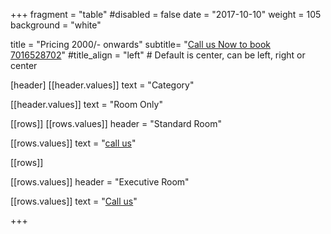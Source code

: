 +++
fragment = "table"
#disabled = false
date = "2017-10-10"
weight = 105
background = "white"

title = "Pricing 2000/- onwards"
subtitle= "[Call us Now to book 7016528702](tel:7016528702)"
#title_align = "left" # Default is center, can be left, right or center


  
[header]
  [[header.values]]
    text = "Category"

  [[header.values]]
    text = "Room Only"




[[rows]]
  [[rows.values]]
    header = "Standard Room"

  [[rows.values]]
    text = "[call us](tel:7016528702)"



[[rows]]

[[rows.values]]
    header = "Executive Room"

  [[rows.values]]
    text = "[Call us](tel:7016528702)"

 
    



+++